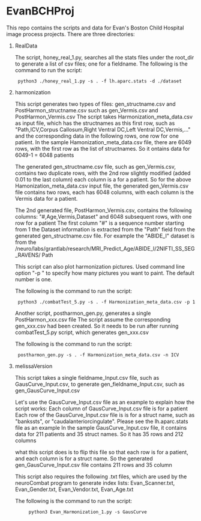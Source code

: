 # EvanBCHProj

This repo contains the scripts and data for Evan's Boston Child Hospital image process projects. There are three directories:

1. RealData

	The script, honey_real_1.py, searches all the stats files under the root_dir to generate  a list of csv files; one for a fieldname. The following is the command to run the script:
	
		python3 ./honey_real_1.py -s . -f lh.aparc.stats -d ./dataset
	
	
2. harmonization

	This script generates two types of files: gen_structname.csv and PostHarmon_structname.csv
such as gen_Vermis.csv and PostHarmon_Vermis.csv
The script takes Harmonization_meta_data.csv as input file, which has the structnames as
this first row, such as
"Path,ICV,Corpus Callosum,Right Ventral DC,Left Ventral DC,Vermis,..."
and the corresponding data in the following rows, one row for one patient.
In the sample Hamonization_meta_data.csv file, there are 6049 rows, with the first row as the list of structnames. So it ontains data for 6049-1 = 6048 patients

	The generated gen_structname.csv file, such as gen_Vermis.csv, contains two duplicate 
rows, with the 2nd row slightly modified (added 0.01 to the last column)
each column is a for a patient. So for the above Hamonization_meta_data.csv input file, the generated gen_Vermis.csv file contains two rows, each has 6048 columns, with each column is the Vermis data for a patient.

	The 2nd generated file, PostHarmon_Vermis.csv, contains the following columns: 
"#,Age,Vermis,Dataset"
and 6048 subsequent rows, with one row for a patient
The first column "#" is a sequence number starting from 1
the Dataset information is extracted from the "Path" field from the 
generated gen_structname.csv file. For example the "ABIDE_I" dataset is from the
/neuro/labs/grantlab/research/MRI_Predict_Age/ABIDE_I/2NIFTI_SS_SEG_RAVENS/ Path

	This script can also plot harmonization pictures. Used command line option "-p "
to specify how many pictures you want to paint. The default number is one.

	The following is the command to run the script:

		python3 ./combatTest_5.py -s . -f Harmonization_meta_data.csv -p 1
		
		
	Another script,  postharmon_gen.py, generates a single PostHarmon_xxx.csv file
The script assume the corresponding gen_xxx.csv had been created.
So it needs to be run after running combatTest_5.py script, which generates gen_xxx.csv

	The following is the command to run the script:

		postharmon_gen.py -s . -f Harmonization_meta_data.csv -n ICV	

3. melissaVersion

	This script takes a single fieldname_Input.csv file, such as GausCurve_Input.csv, 
to generate gen_fieldname_Input.csv, such as gen_GausCurve_Input.csv

	Let's use the GausCurve_Input.csv file as an example to explain how the script works:
Each column of GausCurve_Input.csv file is for a patient
Each row of the GausCurve_Input.csv file is is for a struct name, such as "bankssts",
or "caudalanteriorcingulate". Please see the lh.aparc.stats file as an example
In the sample GausCurve_Input.csv file, it contains data for 211 patients and 35 struct
names. So it has 35 rows and 212 columns

	what this script does is to flip this file so that each row is for a patient, and 
each column is for a struct name. So the generated gen_GausCurve_Input.csv file
contains 211 rows and 35 column

	This script also requires the following .txt files, which are used by the neuroCombat
program to generate index lists:
Evan_Scanner.txt, Evan_Gender.txt, Evan_Vendor.txt, Evan_Age.txt

	The following is the command to run the script:
	
			python3 Evan_Harmonization_1.py -s GausCurve